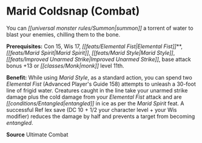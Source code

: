 ﻿---
cssclass: [feats]

---
# Marid Coldsnap (Combat)

You can _[[universal monster rules/Summon|summon]]_ a torrent of water to blast your enemies, chilling them to the bone.

**Prerequisites:** Con 15, Wis 17, _[[feats/Elemental Fist|Elemental Fist]]_**, _[[feats/Marid Spirit|Marid Spirit]]_, _[[feats/Marid Style|Marid Style]]_, _[[feats/Improved Unarmed Strike|Improved Unarmed Strike]]_, base attack bonus +13 or _[[classes/Monk|monk]]_ level 11th.

**Benefit:** While using _Marid Style_, as a standard action, you can spend two _Elemental Fist_ (Advanced Player's Guide 158) attempts to unleash a 30-foot line of frigid water. Creatures caught in the line take your unarmed strike damage plus the cold damage from your _Elemental Fist_ attack and are _[[conditions/Entangled|entangled]]_ in ice as per the _Marid Spirit_ feat. A successful Ref lex save (DC 10 + 1/2 your character level + your Wis modifier) reduces the damage by half and prevents a target from becoming _entangled_.

**Source** Ultimate Combat